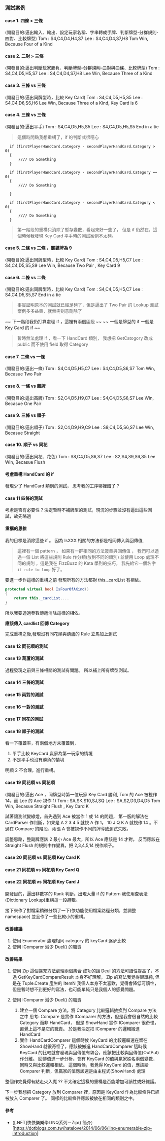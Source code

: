 ﻿### 測試案例

#### case 1. 四條 > 三條 

(開發目的:逼出輸入、輸出、設定玩家名稱、字串轉成手牌、判斷牌型-分群規則-四對、比較牌型)
Tom : S4,C4,D4,H4,S7
Lee : S4,C4,D4,S7,H8
Tom Win, Because Four of a Kind

#### case 2. 二對 > 三條 

(開發目的:逼出判斷玩家勝負、~~判斷牌型-分群規則-二對與三條~~、比較牌型)
Tom : S4,C4,D5,H5,S7
Lee : S4,C4,D4,S7,H8
Lee Win, Because Three of a Kind

#### case 3. 三條 vs 三條 

(開發目的:逼出同牌型時，比較 Key Card)
Tom : S4,C4,D5,H5,S5
Lee : S4,C4,D6,S6,H6
Lee Win, Because Three of a Kind, Key Card is 6

#### case 4. 三條 vs 三條 

(開發目的:逼出平手)
Tom : S4,C4,D5,H5,S5
Lee : S4,C4,D5,H5,S5
End in a tie


> 這個時間點我想重構了，if 的判斷式很噁心

```
  if (firstPlayerHandCard.Category - secondPlayerHandCard.Category > 0)
  {
      //// Do Something    
  }

  if (firstPlayerHandCard.Category - secondPlayerHandCard.Category == 0)
  {
      //// Do Something
      
  }

  if (firstPlayerHandCard.Category - secondPlayerHandCard.Category < 0)
  {
      //// Do Something
  }
```

> 第一階段的重構只消除了暫存變數，看起來好一些了，
> 但是 if 仍然在，這個時候我發現 Key Card 平手時的測試案例不太夠。

#### case 5. 二條 vs 二條 ，關鍵牌為 9 

(開發目的:逼出同牌型時，比較 Key Card)
Tom : S4,C4,D5,H5,C7
Lee : S4,C4,D5,S5,S9
Lee Win, Because Two Pair , Key Card 9

#### case 6. 二條 vs 二條

(開發目的:逼出同牌型時，比較 Key Card)
Tom : S4,C4,D5,H5,C7
Lee : S4,C4,D5,S5,S7
End in a tie

> 事實証明原本的測試就已經足夠了，但是逼出了 Two Pair 的 Lookup
> 測試案例多多益善，就無需刻意刪除了

~~ 下一階段我仍打算處理 if ，這裡有兩個區段 ~~
~~ 一個是牌型的 if 一個是 Key Card 的 if ~~

> 暫時無法處理 if ，看一下 HandCard 類別，
> 我想把 GetCatogory 改成 public 而不使用 field 取得 Category


#### case 7. 二條 vs 一條

(開發目的:逼出一條)
Tom : S4,C4,D5,H5,C7
Lee : S4,C4,D5,S6,S7
Tom Win, Becasue Two Pair

#### case 8. 一條 vs 雜牌

(開發目的:逼出高牌)
Tom : S2,C4,D5,H9,C7
Lee : S4,C4,D5,S6,S7
Lee Win, Becasue One Pair

#### case 9. 三條 vs 順子

(開發目的:逼出順子)
Tom : S2,C4,D9,H9,C9
Lee : S8,C4,D5,S6,S7
Lee Win, Becasue Straight

#### case 10. 順子 vs 同花

(開發目的:逼出同花、花色)
Tom : S8,C4,D5,S6,S7
Lee : S2,S4,S9,S6,S5
Lee Win, Becasue Flush

#### 考慮重構 HandCard 的 if
發現少了 HandCard 類別的測試，
思考我的工序哪裡錯了 ?

#### case 11 四條的測試

考慮是否有必要性 ?
決定暫時不補牌型的測試，現況的步驟並沒有逼出這些測試，故先略過

#### 重構的思維

我的目標是消除這些 if 。
因為 IsXXX 相關的方法都是相同傳入與回傳值, 

> 這裡有一個 pattern ，
> 如果有一群相同的方法簽章與回傳值 ，
> 我們可以透過一個 List 將這些規則 Rule 作分類(放到不同的類別)
> 並使用 Loop 處理不同的規則 ，這是我在 FizzBuzz 的 Kata 學到的技巧。
> 我先給它一個名字 `if rule to loop` 好了。

要進一步作這樣的重構之前
發現所有的方法都對 this._cardList 有相依。

```csharp
protected virtual bool IsFourOfAKind()
{
    return this._cardList....
}
```

所以我要透過參數傳遞消除這樣的相依。

**應該傳入 cardlist 回傳 Category**

完成重構之後,發現沒有同花順與葫蘆的 Rule
立馬加上測試

#### case 12 同花順的測試
#### case 13 葫蘆的測試

過程發現之前與三條相關的測試有問題。
所以補上所有牌型測試。

#### case 14 三條的測試
#### case 15 兩對的測試
#### case 16 一對的測試
#### case 17 同花的測試
#### case 18 順子的測試

看一下覆蓋率，有兩個地方未覆蓋到，
1. 平手比較 KeyCard 贏家為第一玩家的情境
2. 不是平手也沒有勝負的情境

明顯 2 不合理，進行重構。

#### case 19 同花順 vs 同花順

(開發目的:逼出 Ace ，同牌型時第一位玩家 Key Card 勝利, Tom 的 Ace 被視作 14，而 Lee 的 Ace 視作 1)
Tom : SA,SK,S10,SJ,SQ
Lee : SA,S2,D3,D4,D5
Tom Win, Becasue Straight Flush , Key Card K

試著讓測試變綠燈，首先遇到 Ace 被當作 1 或 14 的問題，
第一版的解法在 CardParser 作判斷，如果是 A 2 3 4 5 就視 A 作 1，
10 J Q K A 就視作 14 。不過在 Compare 的階段，兩張 A 會被視作不同的牌導致測試失敗。

調整思路，整副牌應該 2 最小 Ace 最大，所以 Ace 應該是 14 才對， 
反而應該在 Straight Flush 的規則中作變異，把 2,3,4,5,14 視作順子。

####  case 20 同花順 vs 同花順 Key Card K
####  case 21 同花順 vs 同花順 Key Card Q
####  case 22 同花順 vs 同花順 Key Card J

開發目的，逼出非數字的 Rank 判斷，出現大量 if 的 Pattern
我使用查表法(Dictionary Lookup)重構這一段邏輯。

接下來作了對檔案稍微分類了一下(依功能使用檔案路徑分類，並調整 namespace)
並且作了一些比較小的重構。

#### 改善建議
1. 使用 Enumerator 處理相同 category 的 keyCard 逐步比較
2. 使用 IComparer<HandCard> 減少 Duel() 的職責

#### 改善結果
1. 使用 Zip 這個擴充方法處理兩個集合
成功的讓 Deul 的方法可讀性提高了，不過 GetKeyCardCompareResult 本身不好理解，
Zip 的寫法我覺得很單純, 但是在 Tuple.Create 產生的 ItemN 我個人本身不太喜歡，覺得會降低可讀性，
但是暫時想不到更好的寫法，也可能單純只是我個人的感覺問題。

2. 使用 IComparer<HandCard> 減少 Duel() 的職責
    1. 建立一個 Compare 方法，將 Category 比較邏輯抽換到 Compare 方法之中
       思考: Compare 是實作 IComparer<T> 的方法，但是我會很自然的比較 Category 而非 HandCard，
       但是 ShowHand 實作 IComparer<Category> 很奇怪，直覺上這不是它的職責。
       於是我決定把 IComparer<Category> 的邏輯搬進 HandCard 
    2. 實作 HandCardComparer 這個時候 KeyCard 的比較邏輯還在留在 ShowHand 就很奇怪了，應該被搬進 HandCardComparer
       這時候 KeyCard 的比較就會發現與回傳值有耦合，應該把比較與回傳值(OutPut)作分離。
       回傳值進一步分析，會有 KeyCard 的值與贏家姓名兩個變數，同時又與比較邏輯相依。
       這個時候，我覺得 KeyCard 的值，應該給 Comparer 判斷，但贏家的值應該還是由主程式(ShowHand) 處理

整個作完覺得有點走火入魔 ?? 不太確定這樣的重構是否能增加可讀性或好維護。

下一步我想把 Category 放到 Comparer 裡，原因是 KeyCard 作為比較條件已經被放入 Comparer 了。
同樣的比較條件應該被放在相同的類別之中。



#### 參考
- ([.NET]快快樂樂學LINQ系列－Zip() 簡介)[https://dotblogs.com.tw/hatelove/2014/06/06/linq-enumerable-zip-introduction]
